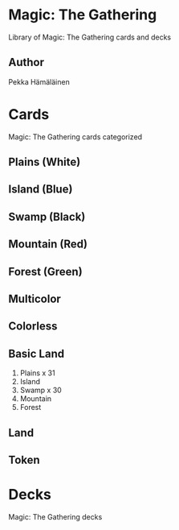 # Magic: The Gathering

Library of Magic: The Gathering cards and decks


## Author

Pekka Hämäläinen


# Cards

Magic: The Gathering cards categorized


## Plains (White)


## Island (Blue)


## Swamp (Black)


## Mountain (Red)


## Forest (Green)


## Multicolor


## Colorless


## Basic Land

1. Plains x 31
2. Island
3. Swamp x 30
4. Mountain
5. Forest


## Land


## Token


# Decks

Magic: The Gathering decks
